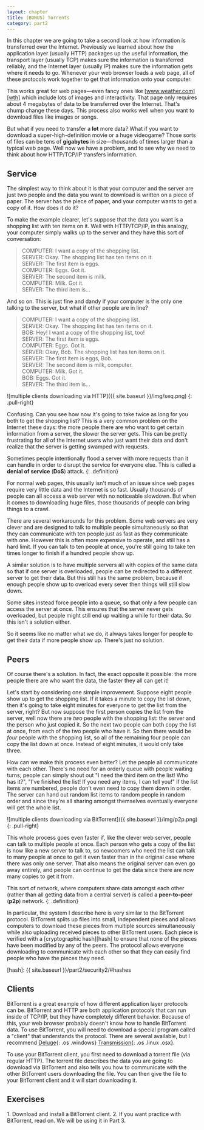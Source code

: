 ```yaml
---
layout: chapter
title: (BONUS) Torrents
category: part2
---
```


In this chapter we are going to take a second look at how information is
transferred over the Internet. Previously we learned about how the application
layer (usually HTTP) packages up the useful information, the transport layer
(usually TCP) makes sure the information is transferred reliably, and the
Internet layer (usually IP) makes sure the information gets where it needs to
go. Whenever your web browser loads a web page, all of these protocols work
together to get that information onto your computer.

This works great for web pages&mdash;even fancy ones like
[www.weather.com][wth] which include lots of images and interactivity. That
page only requires about 4 megabytes of data to be transferred over the
Internet. That's chump change these days. This process also works well when you
want to download files like images or songs.

[wth]: http://www.weather.com

But what if you need to transfer a **lot** more data? What if you want to
download a super-high-definition movie or a huge videogame? Those sorts of files
can be tens of **gigabytes** in size&mdash;thousands of times larger than a
typical web page. Well now we have a problem, and to see why we need to think
about how HTTP/TCP/IP transfers information.

## Service ##

The simplest way to think about it is that your computer and the server are just
two people and the data you want to download is written on a piece of paper. The
server has the piece of paper, and your computer wants to get a copy of it. How
does it do it?

To make the example clearer, let's suppose that the data you want is a shopping
list with ten items on it. Well with HTTP/TCP/IP, in this analogy, your computer
simply walks up to the server and they have this sort of conversation:

> COMPUTER: I want a copy of the shopping list.  
> SERVER: Okay. The shopping list has ten items on it.  
> SERVER: The first item is eggs.  
> COMPUTER: Eggs. Got it.  
> SERVER: The second item is milk.  
> COMPUTER: Milk. Got it.  
> SERVER: The third item is...

And so on. This is just fine and dandy if your computer is the only one talking
to the server, but what if other people are in line?

> COMPUTER: I want a copy of the shopping list.  
> SERVER: Okay. The shopping list has ten items on it.  
> BOB: Hey! I want a copy of the shopping list, too!  
> SERVER: The first item is eggs.  
> COMPUTER: Eggs. Got it.  
> SERVER: Okay, Bob. The shopping list has ten items on it.  
> SERVER: The first item is eggs, Bob.  
> SERVER: The second item is milk, computer.  
> COMPUTER: Milk. Got it.  
> BOB: Eggs. Got it.  
> SERVER: The third item is...

![multiple clients downloading via HTTP]({{ site.baseurl }}/img/seq.png)
{: .pull-right}

Confusing. Can you see how now it's going to take twice as long for you both to
get the shopping list? This is a very common problem on the Internet these days:
the more people there are who want to get certain information from a server, the
slower the server gets. This can be pretty frustrating for all of the Internet
users who just want their data and don't realize that the server is getting
swamped with requests.

Sometimes people intentionally flood a server with more requests than it can
handle in order to disrupt the service for everyone else. This is called a
**denial of service** (**DoS**) attack.
{: .definition}

For normal web pages, this usually isn't much of an issue since web pages
require very little data and the Internet is so fast. Usually thousands of
people can all access a web server with no noticeable slowdown. But when it
comes to downloading huge files, those thousands of people can bring things to a
crawl.

There are several workarounds for this problem. Some web servers are very clever
and are designed to talk to multiple people simultaneously so that they can
communicate with ten people just as fast as they communicate with one. However
this is often more expensive to operate, and still has a hard limit. If you can
talk to ten people at once, you're still going to take ten times longer to
finish if a hundred people show up.

A similar solution is to have multiple servers all with copies of the same data
so that if one server is overloaded, people can be redirected to a different
server to get their data. But this still has the same problem, because if enough
people show up to overload every sever then things will still slow down.

Some sites instead force people into a queue, so that only a few people can
access the server at once. This ensures that the server never gets overloaded,
but people might still end up waiting a while for their data. So this isn't a
solution either.

So it seems like no matter what we do, it always takes longer for people to get
their data if more people show up. There's just no solution.

## Peers ##

Of course there's a solution. In fact, the exact opposite it possible: the more
people there are who want the data, the faster they all can get it!

Let's start by considering one simple improvement. Suppose eight people show up
to get the shopping list. If it takes a minute to copy the list down, then it's
going to take eight minutes for everyone to get the list from the server, right?
But now suppose the first person copies the list from the server, well now there
are _two_ people with the shopping list: the server and the person who just
copied it. So the next two people can both copy the list at once, from each of
the two people who have it. So then there would be _four_ people with the
shopping list, so all of the remaining four people can copy the list down at
once. Instead of eight minutes, it would only take three.

How can we make this process even better? Let the people all communicate with
each other. There's no need for an orderly queue with people waiting turns;
people can simply shout out "I need the third item on the list! Who has it?",
"I've finished the list! If you need any items, I can tell you!" If the list
items are numbered, people don't even need to copy them down in order. The
server can hand out random list items to random people in random order and since
they're all sharing amongst themselves eventually everyone will get the whole
list.

![multiple clients downloading via BitTorrent]({{ site.baseurl }}/img/p2p.png)
{: .pull-right}

This whole process goes even faster if, like the clever web server, people can
talk to multiple people at once. Each person who gets a copy of the list is now
like a new server to talk to, so newcomers who need the list can talk to many
people at once to get it even faster than in the original case where there was
only one server. That also means the original server can even go away entirely,
and people can continue to get the data since there are now many copies to get
it from.

This sort of network, where computers share data amongst each other (rather than
all getting data from a central server) is called a **peer-to-peer** (**p2p**)
network.
{: .definition}

In particular, the system I describe here is very similar to the BitTorrent
protocol. BitTorrent splits up files into small, independent pieces and allows
computers to download these pieces from multiple sources simultaneously while
also uploading received pieces to other BitTorrent users. Each piece is verified
with a [cryptographic hash][hash] to ensure that none of the pieces have been
modified by any of the peers. The protocol allows everyone downloading to
communicate with each other so that they can easily find people who have the
pieces they need.

[hash]: {{ site.baseurl }}/part2/security2/#hashes

## Clients ##

BitTorrent is a great example of how different application layer protocols can
be. BitTorrent and HTTP are both application protocols that can run inside of
TCP/IP, but they have completely different behavior. Because of this, your web
browser probably doesn't know how to handle BitTorrent data. To use BitTorrent,
you will need to download a special program called a "client" that understands
the protocol. There are several available, but I recommend [Deluge][dl]{: .os
.windows} [Transmission][tr]{: .os .linux .osx}.

[dl]: http://deluge-torrent.org/
[tr]: http://www.transmissionbt.com/

To use your BitTorrent client, you first need to download a torrent file (via
regular HTTP). The torrent file describes the data you are going to download via
BitTorrent and also tells you how to communicate with the other BitTorrent users
downloading the file. You can then give the file to your BitTorrent client and
it will start downloading it.

## Exercises

<div class="exercise">
 1. Download and install a BitTorrent client.
 2. If you want practice with BitTorrent, read on. We will be using it in Part
    3.
</div>
